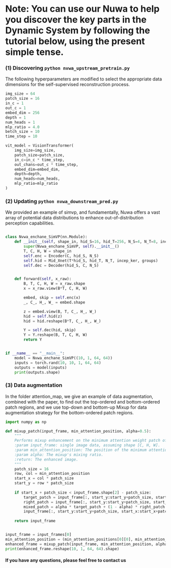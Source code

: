 # Note: You can use our Nuwa to help you discover the key parts in the Dynamic System by following the tutorial below, using the present simple tense.

### (1) Discovering ``` python nvwa_upstream_pretrain.py ```
The following hyperparameters are modified to select the appropriate data dimensions for the self-supervised reconstruction process.
```python
img_size = 64
patch_size = 16
in_c = 1 
out_c = 1
embed_dim = 256  
depth = 1
num_heads = 1
mlp_ratio = 4.0  
betch_size = 10
time_step = 10

vit_model = VisionTransformer(
    img_size=img_size,
    patch_size=patch_size,
    in_c=in_c * time_step,
    out_chans=out_c * time_step,
    embed_dim=embed_dim,
    depth=depth,
    num_heads=num_heads,
    mlp_ratio=mlp_ratio
)
```

### (2) Updating ``` python nvwa_downstream_pred.py ```
We provided an example of simvp, and fundamentally, Nuwa offers a vast array of potential data distributions to enhance out-of-distribution perception capabilities.
```python

class Nvwa_enchane_SimVP(nn.Module):
    def __init__(self, shape_in, hid_S=16, hid_T=256, N_S=4, N_T=8, incep_ker=[3,5,7,11], groups=8):
        super(Nvwa_enchane_SimVP, self).__init__()
        T, C, H, W = shape_in
        self.enc = Encoder(C, hid_S, N_S)
        self.hid = Mid_Xnet(T*hid_S, hid_T, N_T, incep_ker, groups)
        self.dec = Decoder(hid_S, C, N_S)


    def forward(self, x_raw):
        B, T, C, H, W = x_raw.shape
        x = x_raw.view(B*T, C, H, W)

        embed, skip = self.enc(x)
        _, C_, H_, W_ = embed.shape

        z = embed.view(B, T, C_, H_, W_)
        hid = self.hid(z)
        hid = hid.reshape(B*T, C_, H_, W_)

        Y = self.dec(hid, skip)
        Y = Y.reshape(B, T, C, H, W)
        return Y


if __name__ == "__main__":
    model = Nvwa_enchane_SimVP((10, 1, 64, 64))
    inputs = torch.rand(10, 10, 1, 64, 64)
    outputs = model(inputs)
    print(outputs.shape)


```

### (3) Data augmentation 

In the folder attention_map, we give an example of data augmentation, combined with the paper, to find out the top-ordered and bottom-ordered patch regions, and we use top-down and bottom-up Mixup for data augmentation strategy for the bottom-ordered patch regions.

```python
import numpy as np

def mixup_patch(input_frame, min_attention_position, alpha=0.5):
    """
    Performs mixup enhancement on the minimum attention weight patch of the specified image and its right-hand patch.
    :param input_frame: single image data, assuming shape [C, H, W].
    :param min_attention_position: The position of the minimum attention weight patch, in the form (row, col).
    :param alpha: The mixup's mixing ratio.
    :return: The enhanced image.
    """
    patch_size = 16 
    row, col = min_attention_position
    start_x = col * patch_size
    start_y = row * patch_size
    
    if start_x + patch_size < input_frame.shape[2] - patch_size:
        target_patch = input_frame[:, start_y:start_y+patch_size, start_x:start_x+patch_size]
        right_patch = input_frame[:, start_y:start_y+patch_size, start_x+patch_size:start_x+2*patch_size]
        mixed_patch = alpha * target_patch + (1 - alpha) * right_patch
        input_frame[:, start_y:start_y+patch_size, start_x:start_x+patch_size] = mixed_patch
    
    return input_frame


input_frame = input_frames[0] 
min_attention_position = (min_attention_positions[0][0], min_attention_positions[1][0]) 
enhanced_frame = mixup_patch(input_frame, min_attention_position, alpha=0.5)
print(enhanced_frame.reshape(10, 1, 64, 64).shape)
```



#### If you have any questions, please feel free to contact us






